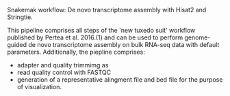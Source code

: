 Snakemak workflow: De novo transcriptome assembly with Hisat2 and Stringtie. 

This pipeline comprises all steps of the 'new tuxedo suit' workflow published by Pertea et al. 2016.(1) and can be used to perform genome-guided de novo transcriptome assembly on bulk RNA-seq data with default parameters.
Additionally, the piepline comprises:
- adapter and quality trimmimg as
- read quality control with FASTQC
- generation of a representative alingment file and bed file for the purpose of visualization.
